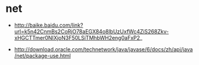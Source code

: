 # net

  - http://baike.baidu.com/link?url=k5n42CnmBs2CoRjO78aEGX84o8lbUzUxfWc4ZiS268Zkv-xHGCTTmer0NIXjoN3F50LSiTMhbWH2eng0aFxP2_

  - http://download.oracle.com/technetwork/java/javase/6/docs/zh/api/java/net/package-use.html

